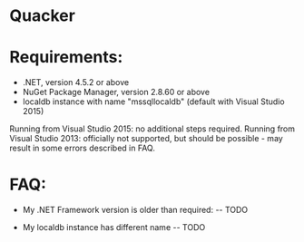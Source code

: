 # Quacker

# Requirements:
- .NET, version 4.5.2 or above
- NuGet Package Manager, version 2.8.60 or above
- localdb instance with name "mssqllocaldb" (default with Visual Studio 2015)

Running from Visual Studio 2015: no additional steps required. Running from Visual Studio 2013: officially not supported, but should be possible - may result in some errors described in FAQ.


# FAQ:
- My .NET Framework version is older than required:
-- TODO

- My localdb instance has different name
-- TODO

